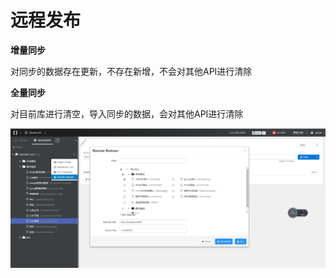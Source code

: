 # 远程发布

**增量同步**

对同步的数据存在更新，不存在新增，不会对其他API进行清除

**全量同步**

对目前库进行清空，导入同步的数据，会对其他API进行清除

![远程发布](<../.gitbook/assets/image (6).png>)
